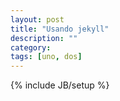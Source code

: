 ```yaml
---
layout: post
title: "Usando jekyll"
description: ""
category: 
tags: [uno, dos]
---
```

{% include JB/setup %}
